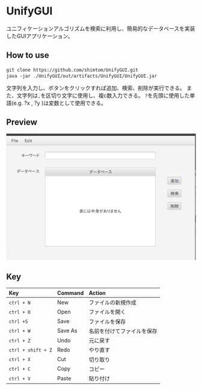 # UnifyGUI

ユニフィケーションアルゴリズムを検索に利用し、簡易的なデータベースを実装したGUIアプリケーション。

## How to use
```
git clone https://github.com/shimtom/UnifyGUI.git
java -jar ./UnifyGUI/out/artifacts/UnifyGUI/UnifyGUI.jar
```

文字列を入力し、ボタンをクリックすれば追加、検索、削除が実行できる。
また、文字列は`,`を区切り文字に使用し、複c数入力できる。
`?`を先頭に使用した単語(e.g. ?x , ?y )は変数として使用できる。

## Preview
![Preview](./preview.gif)
## Key
| Key                | Command | Action                     |
| :----------------- | :------ | :------------------------- |
| `ctrl + N`         | New     | ファイルの新規作成         |
| `ctrl + O`         | Open    | ファイルを開く             |
| `ctrl +S`          | Save    | ファイルを保存             |
| `ctrl + W`         | Save As | 名前を付けてファイルを保存 |
| `ctrl + Z`         | Undo    | 元に戻す                   |
| `ctrl + shift + Z` | Redo    | やり直す                   |
| `ctrl + X`         | Cut     | 切り取り                   |
| `ctrl + C`         | Copy    | コピー                     |
| `ctrl + V`         | Paste   | 貼り付け                   |
